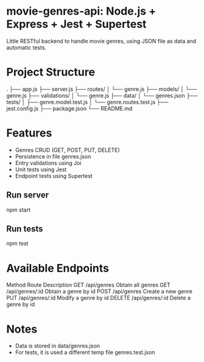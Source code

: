 # movie-genres-api: Node.js + Express + Jest + Supertest

Little RESTful backend to handle movie genres, using JSON file as data and automatic tests.

# Project Structure

.
├── app.js
├── server.js
├── routes/
│   └── genre.js
├── models/
│   └── genre.js
├── validations/
│   └── genre.js
├── data/
│   └── genres.json
├── tests/
│   ├── genre.model.test.js
│   └── genre.routes.test.js
├── jest.config.js
├── package.json
└── README.md

# Features
- Genres CRUD (GET, POST, PUT, DELETE)
- Persistence in file genres.json
- Entry validations using Joi
- Unit tests using Jest
- Endpoint tests using Supertest

## Run server
npm start

## Run tests
npm test

# Available Endpoints
Method      Route               Description
GET         /api/genres         Obtain all genres
GET         /api/genres/:id     Obtain a genre by id
POST        /api/genres         Create a new genre
PUT         /api/genres/:id     Modify a genre by id
DELETE      /api/genres/:id     Delete a genre by id

# Notes
- Data is stored in data/genres.json
- For tests, it is used a different temp file genres.test.json